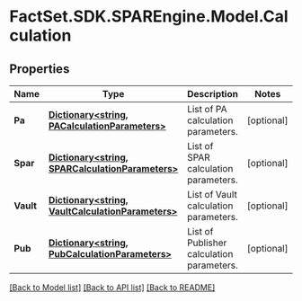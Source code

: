 # FactSet.SDK.SPAREngine.Model.Calculation

## Properties

Name | Type | Description | Notes
------------ | ------------- | ------------- | -------------
**Pa** | [**Dictionary&lt;string, PACalculationParameters&gt;**](PACalculationParameters.md) | List of PA calculation parameters. | [optional] 
**Spar** | [**Dictionary&lt;string, SPARCalculationParameters&gt;**](SPARCalculationParameters.md) | List of SPAR calculation parameters. | [optional] 
**Vault** | [**Dictionary&lt;string, VaultCalculationParameters&gt;**](VaultCalculationParameters.md) | List of Vault calculation parameters. | [optional] 
**Pub** | [**Dictionary&lt;string, PubCalculationParameters&gt;**](PubCalculationParameters.md) | List of Publisher calculation parameters. | [optional] 

[[Back to Model list]](../README.md#documentation-for-models) [[Back to API list]](../README.md#documentation-for-api-endpoints) [[Back to README]](../README.md)

